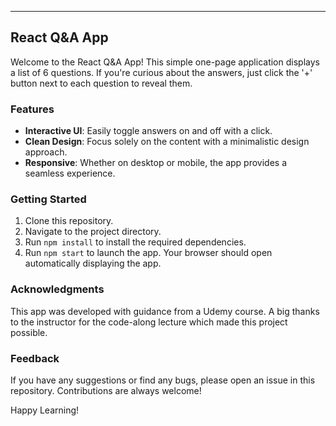 ---

## React Q&A App

Welcome to the React Q&A App! This simple one-page application displays a list of 6 questions. If you're curious about the answers, just click the '+' button next to each question to reveal them.

### Features

- **Interactive UI**: Easily toggle answers on and off with a click.
- **Clean Design**: Focus solely on the content with a minimalistic design approach.
- **Responsive**: Whether on desktop or mobile, the app provides a seamless experience.

### Getting Started

1. Clone this repository.
2. Navigate to the project directory.
3. Run `npm install` to install the required dependencies.
4. Run `npm start` to launch the app. Your browser should open automatically displaying the app.

### Acknowledgments

This app was developed with guidance from a Udemy course. A big thanks to the instructor for the code-along lecture which made this project possible.

### Feedback

If you have any suggestions or find any bugs, please open an issue in this repository. Contributions are always welcome!

Happy Learning!
